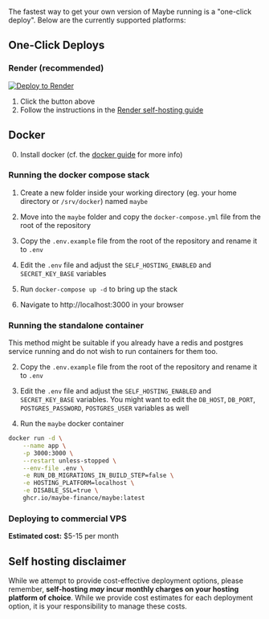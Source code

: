 The fastest way to get your own version of Maybe running is a "one-click deploy". Below are the currently supported platforms:

## One-Click Deploys

### Render (recommended)

<a href="https://render.com/deploy?repo=https://github.com/maybe-finance/maybe">
<img src="https://render.com/images/deploy-to-render-button.svg" alt="Deploy to Render" />
</a>

1. Click the button above
2. Follow the instructions in the [Render self-hosting guide](self-hosting/render.md)

## Docker

0. Install docker (cf. the [docker guide](self-hosting/docker.md) for more
   info)

### Running the docker compose stack

1. Create a new folder inside your working directory (eg. your home directory
   or `/srv/docker`) named `maybe`

2. Move into the `maybe` folder and copy the `docker-compose.yml` file from the
   root of the repository

3. Copy the `.env.example` file from the root of the repository and rename it
   to `.env`

4. Edit the `.env` file and adjust the `SELF_HOSTING_ENABLED` and
   `SECRET_KEY_BASE` variables

4. Run `docker-compose up -d` to bring up the stack

5. Navigate to http://localhost:3000 in your browser

### Running the standalone container

This method might be suitable if you already have a redis and postgres service
running and do not wish to run containers for them too.

2. Copy the `.env.example` file from the root of the repository and rename it
   to `.env`

3. Edit the `.env` file and adjust the `SELF_HOSTING_ENABLED` and
   `SECRET_KEY_BASE` variables. You might want to edit the `DB_HOST`,
`DB_PORT`, `POSTGRES_PASSWORD`, `POSTGRES_USER` variables as well

4. Run the `maybe` docker container
```bash
docker run -d \
    --name app \
    -p 3000:3000 \
    --restart unless-stopped \
    --env-file .env \
    -e RUN_DB_MIGRATIONS_IN_BUILD_STEP=false \
    -e HOSTING_PLATFORM=localhost \
    -e DISABLE_SSL=true \
    ghcr.io/maybe-finance/maybe:latest
```


### Deploying to commercial VPS

**Estimated cost:** $5-15 per month

## Self hosting disclaimer

While we attempt to provide cost-effective deployment options, please remember,
**self-hosting _may_ incur monthly charges on your hosting platform of
choice**. While we provide cost estimates for each deployment option, it is
your responsibility to manage these costs.
